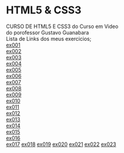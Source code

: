 # HTML5 & CSS3
 CURSO DE HTML5 E CSS3 do Curso em Video <br>
 do porofessor Gustavo Guanabara <br>
 Lista de Links dos meus exercicios; <br> 
     <a href="https://emersonsssouza.github.io/HTML/exercicios/ex001/index.html">ex001</a> <br>
     <a href="https://emersonsssouza.github.io/HTML/exercicios/ex002/index.html">ex002</a> <br>
     <a href="https://emersonsssouza.github.io/HTML/exercicios/ex003/index.html">ex003</a> <br>
     <a href="https://emersonsssouza.github.io/HTML/exercicios/ex004/index.html">ex004</a> <br>
     <a href="https://emersonsssouza.github.io/HTML/exercicios/ex005/index.html">ex005</a> <br>
     <a href="https://emersonsssouza.github.io/HTML/exercicios/ex006/index.html">ex006</a> <br>
     <a href="https://emersonsssouza.github.io/HTML/exercicios/ex007/index.html">ex007</a> <br>
     <a href="https://emersonsssouza.github.io/HTML/exercicios/ex008/index.html">ex008</a> <br>
     <a href="https://emersonsssouza.github.io/HTML/exercicios/ex009/index.html">ex009</a> <br>
     <a href="https://emersonsssouza.github.io/HTML/exercicios/ex010/pagina001.html">ex010</a> <br>
     <a href="https://emersonsssouza.github.io/HTML/exercicios/ex011/index.html">ex011</a> <br>
     <a href="https://emersonsssouza.github.io/HTML/exercicios/ex012/index.html">ex012</a> <br>
     <a href="https://emersonsssouza.github.io/HTML/exercicios/ex013/index.html">ex013</a> <br>
     <a href="https://emersonsssouza.github.io/HTML/exercicios/ex014/index.html">ex014</a> <br>
     <a href="https://emersonsssouza.github.io/HTML/exercicios/ex015/index.html">ex015</a> <br>
     <a href="https://emersonsssouza.github.io/HTML/exercicios/ex016/cor01.html">ex016</a> <br>
     <a href="https://emersonsssouza.github.io/HTML/exercicios/ex017/fonte01">ex017</a>
     <a href="">ex018</a>
     <a href="">ex019</a>
     <a href="">ex020</a>
     <a href="https://emersonsssouza.github.io/HTML/exercicios/ex021/caixa01#">ex021</a>
     <a href="https://emersonsssouza.github.io/HTML/exercicios/ex022/fundo006">ex022</a>
     <a href="">ex023</a>


